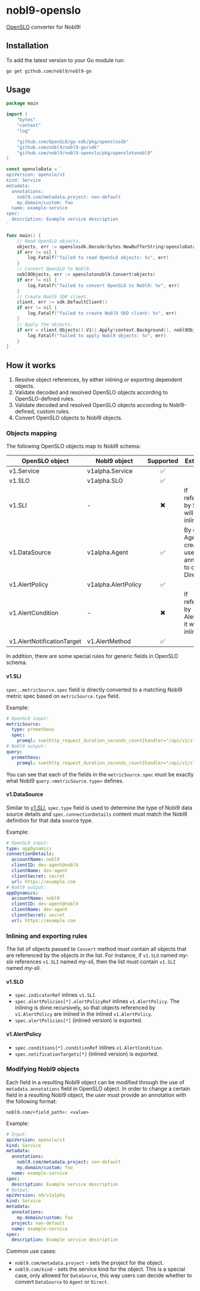# nobl9-openslo

[OpenSLO](https://openslo.com) converter for Nobl9!

## Installation

To add the latest version to your Go module run:

```sh
go get github.com/nobl9/nobl9-go
```

## Usage

```go
package main

import (
	"bytes"
	"context"
	"log"

	"github.com/OpenSLO/go-sdk/pkg/openslosdk"
	"github.com/nobl9/nobl9-go/sdk"
	"github.com/nobl9/nobl9-openslo/pkg/openslotonobl9"
)

const opensloData = `
apiVersion: openslo/v1
kind: Service
metadata:
  annotations:
    nobl9.com/metadata.project: non-default
    my.domain/custom: foo
  name: example-service
spec:
  description: Example service description
`

func main() {
	// Read OpenSLO objects.
	objects, err := openslosdk.Decode(bytes.NewBufferString(opensloData), openslosdk.FormatYAML)
	if err != nil {
		log.Fatalf("failed to read OpenSLO objects: %v", err)
	}
	// Convert OpenSLO to Nobl9.
	nobl9Objects, err := openslotonobl9.Convert(objects)
	if err != nil {
		log.Fatalf("failed to convert OpenSLO to Nobl9: %v", err)
	}
	// Create Nobl9 SDK client.
	client, err := sdk.DefaultClient()
	if err != nil {
		log.Fatalf("failed to create Nobl9 SKD client: %v", err)
	}
	// Apply the objects.
	if err = client.Objects().V1().Apply(context.Background(), nobl9Objects); err != nil {
		log.Fatalf("failed to apply Nobl9 objects: %v", err)
	}
}
```

## How it works

1. Resolve object references, by either inlining or exporting dependent objects.
2. Validate decoded and resolved OpenSLO objects according to OpenSLO-defined rules.
3. Validate decoded and resolved OpenSLO objects according to Nobl9-defined,
   custom rules.
4. Convert OpenSLO objects to Nobl9 objects.

### Objects mapping

The following OpenSLO objects map to Nobl9 schema:

<!-- markdownlint-disable MD013 -->
| OpenSLO object             | Nobl9 object        | Supported  | Extra rules                                                      |
|----------------------------|---------------------|:----------:|------------------------------------------------------------------|
| v1.Service                 | v1alpha.Service     |     ✅     |                                                                  |
| v1.SLO                     | v1alpha.SLO         |     ✅     |                                                                  |
| v1.SLI                     | -                   |    ✖️       | If referenced by SLO it will be inlined.                         |
| v1.DataSource              | v1alpha.Agent       |     ✅     | By default Agent is created, use annotations to create a Direct. |
| v1.AlertPolicy             | v1alpha.AlertPolicy |     ✅     |                                                                  |
| v1.AlertCondition          | -                   |    ✖️       | If referenced by AlertPolicy it will be inlined.                 |
| v1.AlertNotificationTarget | v1.AlertMethod      |     ✅     |                                                                  |
<!-- markdownlint-enable MD013 -->

In addition, there are some special rules for generic fields in OpenSLO schema.

#### v1.SLI

`spec..metricSource.spec` field is directly converted to a matching Nobl9
metric spec based on `metricSource.type` field.

Example:

```yaml
# OpenSLO input:
metricSource:
  type: prometheus
  spec:
    promql: sum(http_request_duration_seconds_count{handler="/api/v1/slos"})
# Nobl9 output:
query:
  prometheus:
    promql: sum(http_request_duration_seconds_count{handler="/api/v1/slos"})
```

You can see that each of the fields in the `metricSource.spec` must be exactly
what Nobl9 `query.<metricSource.type>` defines.

#### v1.DataSource

Similar to [_v1.SLI_](#v1sli), `spec.type` field is used to determine the type
of Nobl9 data source details and `spec.connectionDetails` content must match
the Nobl9 definition for that data source type.

Example:

```yaml
# OpenSLO input:
type: appDynamics
connectionDetails:
  accountName: nobl9
  clientID: dev-agent@nobl9
  clientName: dev-agent
  clientSecret: secret
  url: https://example.com
# Nobl9 output:
appDynamics:
  accountName: nobl9
  clientID: dev-agent@nobl9
  clientName: dev-agent
  clientSecret: secret
  url: https://example.com
```

### Inlining and exporting rules

The list of objects passed to `Convert` method must contain all objects
that are referenced by the objects in the list.
For instance, if `v1.SLO` named _my-slo_ references `v1.SLI` named _my-sli_,
then the list must contain `v1.SLI` named _my-sli_.

#### v1.SLO

- `spec.indicatorRef` inlines `v1.SLI`.
- `spec.alertPolicies[*].alertPolicyRef` inlines `v1.AlertPolicy`.
  The inlining is done recursively, so that objects referenced by `v1.AlertPolicy`
  are inlined in the inlined `v1.AlertPolicy`.
- `spec.alertPolicies[*]` (inlined version) is exported.

#### v1.AlertPolicy

- `spec.conditions[*].conditionRef` inlines `v1.AlertCondition`.
- `spec.notificationTargets[*]` (inlined version) is exported.

### Modifying Nobl9 objects

Each field in a resulting Nobl9 object can be modified through the use of
`metadata.annotations` field in OpenSLO object.
In order to change a certain field in a resulting Nobl9 object,
the user must provide an annotation with the following format:

```text
nobl9.com/<field_path>: <value>
```

Example:

```yaml
# Input:
apiVersion: openslo/v1
kind: Service
metadata:
  annotations:
    nobl9.com/metadata.project: non-default
    my.domain/custom: foo
  name: example-service
spec:
  description: Example service description
# Output:
apiVersion: n9/v1alpha
kind: Service
metadata:
  annotations:
    my.domain/custom: foo
  project: non-default
  name: example-service
spec:
  description: Example service description
```

Common use cases:

- `nobl9.com/metadata.project` - sets the project for the object.
- `nobl9.com/kind` - sets the service kind for the object.
  This is a special case, only allowed for `DataSource`, this way
  users can decide whether to convert `DataSource` to `Agent` or `Direct`.
